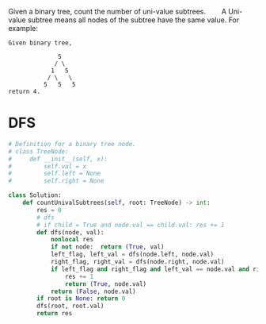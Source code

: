 Given a binary tree, count the number of uni-value subtrees.
  A Uni-value subtree means all nodes of the subtree have the same value.
For example:
```
Given binary tree,

              5
             / \
            1   5
           / \   \
          5   5   5
return 4.
```
# DFS 
```python
# Definition for a binary tree node.
# class TreeNode:
#     def __init__(self, x):
#         self.val = x
#         self.left = None
#         self.right = None

class Solution:
    def countUnivalSubtrees(self, root: TreeNode) -> int:
        res = 0
        # dfs
        # if child = True and node.val == child.val: res += 1
        def dfs(node, val):
            nonlocal res
            if not node:  return (True, val)
            left_flag, left_val = dfs(node.left, node.val)
            right_flag, right_val = dfs(node.right, node.val)
            if left_flag and right_flag and left_val == node.val and right_val == node.val:
                res += 1
                return (True, node.val)
            return (False, node.val)
        if root is None: return 0
        dfs(root, root.val)
        return res

```